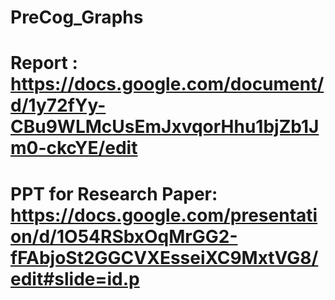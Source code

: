 # PreCog_Graphs
# Report : https://docs.google.com/document/d/1y72fYy-CBu9WLMcUsEmJxvqorHhu1bjZb1Jm0-ckcYE/edit
# PPT for Research Paper: https://docs.google.com/presentation/d/1O54RSbxOqMrGG2-fFAbjoSt2GGCVXEsseiXC9MxtVG8/edit#slide=id.p
